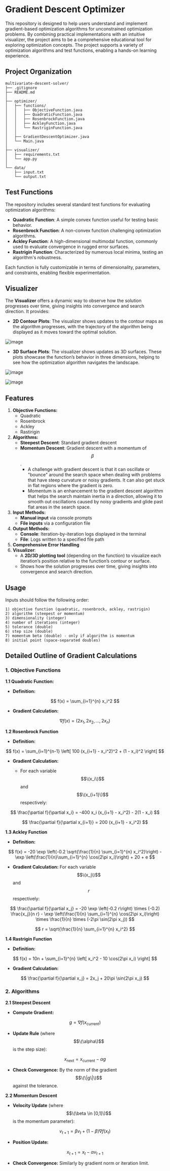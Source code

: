 # Gradient Descent Optimizer

This repository is designed to help users understand and implement gradient-based optimization algorithms for unconstrained optimization problems. By combining practical implementations with an intuitive visualizer, the project aims to be a comprehensive educational tool for exploring optimization concepts. The project supports a variety of optimization algorithms and test functions, enabling a hands-on learning experience.

## Project Organization

```
multivariate-descent-solver/
├── .gitignore
├── README.md
│
├── optimizer/            
│   ├── functions/        
│   │   ├── ObjectiveFunction.java
│   │   ├── QuadraticFunction.java
│   │   ├── RosenbrockFunction.java
│   │   ├── AckleyFunction.java
│   │   └── RastriginFunction.java
│   │
│   ├── GradientDescentOptimizer.java
│   └── Main.java
│
├── visualizer/           
│   ├── requirements.txt
│   └── app.py
│
└── data/                 
    ├── input.txt        
    └── output.txt       
```

## Test Functions

The repository includes several standard test functions for evaluating optimization algorithms:
- **Quadratic Function**: A simple convex function useful for testing basic behavior.
- **Rosenbrock Function**: A non-convex function challenging optimization algorithms.
- **Ackley Function**: A high-dimensional multimodal function, commonly used to evaluate convergence in rugged error surfaces.
- **Rastrigin Function**: Characterized by numerous local minima, testing an algorithm's robustness.

Each function is fully customizable in terms of dimensionality, parameters, and constraints, enabling flexible experimentation.

## Visualizer

The **Visualizer** offers a dynamic way to observe how the solution progresses over time, giving insights into convergence and search direction. It provides:
- **2D Contour Plots**: The visualizer shows updates to the contour maps as the algorithm progresses, with the trajectory of the algorithm being displayed as it moves toward the optimal solution.
  
![image](https://github.com/user-attachments/assets/d6a99297-16f1-4f08-8e27-2c0bbf7eb5ba) 

- **3D Surface Plots**: The visualizer shows updates as 3D surfaces. These plots showcase the function’s behavior in three dimensions, helping to see how the optimization algorithm navigates the landscape.
  
![image](https://github.com/user-attachments/assets/c6eae858-48c4-491f-a674-43eb26e9e587)

![image](https://github.com/user-attachments/assets/ff8a433a-2213-44d0-b3a6-99bf33a6aa08)

## Features
1. **Objective Functions:**
   - Quadratic
   - Rosenbrock
   - Ackley
   - Rastirigin
2. **Algorithms:**
   - **Steepest Descent**: Standard gradient descent
   - **Momentum Descent**: Gradient descent with a momentum of $$β$$.
     - A challenge with gradient descent is that it can oscillate or "bounce" around the search space when dealing with problems that have steep curvature or noisy gradients. It can also get stuck in flat regions where the gradient is zero.
     - Momentum is an enhancement to the gradient descent algorithm that helps the search maintain inertia in a direction, allowing it to smooth out oscillations caused by noisy gradients and glide past flat areas in the search space.
3. **Input Methods:**
   - **Manual input** via console prompts
   - **File inputs** via a configuration file
4. **Output Methods:**
   - **Console**: Iteration-by-iteration logs displayed in the terminal
   - **File**: Logs written to a specified file path
5. **Comprehensive Error Handling**
6. **Visualizer**:
   - A **2D/3D plotting tool** (depending on the function) to visualize each iteration’s position relative to the function’s contour or surface.
   - Shows how the solution progresses over time, giving insights into convergence and search direction.
  
## Usage
Inputs should follow the following order:
```
1) objective function (quadratic, rosenbrock, ackley, rastrigin)
2) algorithm (steepest or momentum)
3) dimensionality (integer)
4) number of iterations (integer)
5) tolerance (double)
6) step size (double)
7) momentum beta (double) - only if algorithm is momentum
8) initial point (space-separated doubles)
```

## Detailed Outline of Gradient Calculations

### 1. Objective Functions
 
**1.1 Quadratic Function:**

- **Definition:**

$$
f(x) = \sum_{i=1}^{n} x_i^2
$$

- **Gradient Calculation:**

$$
\nabla f(x) = (2x_1, 2x_2, \dots, 2x_n)
$$


**1.2 Rosenbrock Function**

- **Definition:**

$$
f(x) = \sum_{i=1}^{n-1} \left[ 100 (x_{i+1} - x_i^2)^2 + (1 - x_i)^2 \right]
$$

- **Gradient Calculation:**

  - For each variable $$\(x_i\)$$ and $$\(x_{i+1}\)$$ respectively:

$$
\frac{\partial f}{\partial x_i} = -400 x_i (x_{i+1} - x_i^2) - 2(1 - x_i)
$$

$$
\frac{\partial f}{\partial x_{i+1}} = 200 (x_{i+1} - x_i^2)
$$

**1.3 Ackley Function**

- **Definition:**

$$
f(x) = -20 \exp \left(-0.2 \sqrt{\frac{1}{n} \sum_{i=1}^{n} x_i^2}\right) - \exp \left(\frac{1}{n}\sum_{i=1}^{n} \cos(2\pi x_i)\right) + 20 + e
$$

- **Gradient Calculation:** 
For each variable $$\(x_j\)$$ and $$r$$ respectively:

$$
\frac{\partial f}{\partial x_j} = -20 \exp \left(-0.2 r\right) \times (-0.2) \frac{x_j}{n r} - \exp \left(\frac{1}{n} \sum_{i=1}^{n} \cos(2\pi x_i)\right) \times \frac{1}{n} \times (-2\pi \sin(2\pi x_j))
$$

$$
r = \sqrt{\frac{1}{n} \sum_{i=1}^{n} x_i^2}
$$

**1.4 Rastrigin Function**

- **Definition:**

$$
f(x) = 10n + \sum_{i=1}^{n} \left[ x_i^2 - 10 \cos(2\pi x_i) \right]
$$

- **Gradient Calculation:**

$$
\frac{\partial f}{\partial x_j} = 2x_j + 20\pi \sin(2\pi x_j)
$$


### 2. Algorithms

**2.1 Steepest Descent**

- **Compute Gradient:**

$$
g = \nabla f(x_{\text{current}})
$$

- **Update Rule** (where $$\(\alpha\)$$ is the step size):

$$
x_{\text{next}} = x_{\text{current}} - \alpha g
$$

- **Check Convergence:** By the norm of the gradient $$\(\|g\|\)$$ against the tolerance.

**2.2 Momentum Descent**

- **Velocity Update** (where $$\(\beta \in [0,1]\)$$ is the momentum parameter):

$$
v_{t+1} = \beta v_t + (1 - \beta) \nabla f(x_t)
$$

- **Position Update:**

$$
x_{t+1} = x_t - \alpha v_{t+1}
$$

- **Check Convergence:** Similarly by gradient norm or iteration limit.




